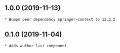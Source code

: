## 1.0.0 (2019-11-13)
    * Bumps peer dependency springer-context to 12.2.2

## 0.1.0 (2019-11-04)
    * Adds author list component
